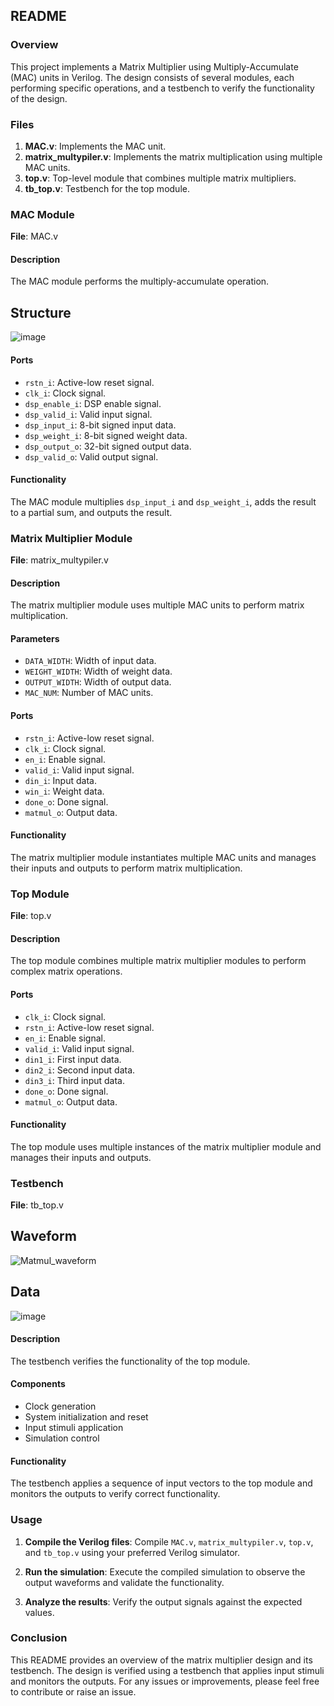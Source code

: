## README

### Overview

This project implements a Matrix Multiplier using Multiply-Accumulate (MAC) units in Verilog. The design consists of several modules, each performing specific operations, and a testbench to verify the functionality of the design.

### Files

1. **MAC.v**: Implements the MAC unit.
2. **matrix_multypiler.v**: Implements the matrix multiplication using multiple MAC units.
3. **top.v**: Top-level module that combines multiple matrix multipliers.
4. **tb_top.v**: Testbench for the top module.

### MAC Module

**File**: MAC.v

#### Description
The MAC module performs the multiply-accumulate operation.

## Structure
![image](https://github.com/foodinsect/Verilog-modules/assets/36304709/e9366373-f3f6-4b95-8112-bce49a34981d)  



#### Ports

- `rstn_i`: Active-low reset signal.
- `clk_i`: Clock signal.
- `dsp_enable_i`: DSP enable signal.
- `dsp_valid_i`: Valid input signal.
- `dsp_input_i`: 8-bit signed input data.
- `dsp_weight_i`: 8-bit signed weight data.
- `dsp_output_o`: 32-bit signed output data.
- `dsp_valid_o`: Valid output signal.

#### Functionality

The MAC module multiplies `dsp_input_i` and `dsp_weight_i`, adds the result to a partial sum, and outputs the result.

### Matrix Multiplier Module

**File**: matrix_multypiler.v

#### Description
The matrix multiplier module uses multiple MAC units to perform matrix multiplication.

#### Parameters

- `DATA_WIDTH`: Width of input data.
- `WEIGHT_WIDTH`: Width of weight data.
- `OUTPUT_WIDTH`: Width of output data.
- `MAC_NUM`: Number of MAC units.

#### Ports

- `rstn_i`: Active-low reset signal.
- `clk_i`: Clock signal.
- `en_i`: Enable signal.
- `valid_i`: Valid input signal.
- `din_i`: Input data.
- `win_i`: Weight data.
- `done_o`: Done signal.
- `matmul_o`: Output data.

#### Functionality

The matrix multiplier module instantiates multiple MAC units and manages their inputs and outputs to perform matrix multiplication.

### Top Module

**File**: top.v

#### Description
The top module combines multiple matrix multiplier modules to perform complex matrix operations.

#### Ports

- `clk_i`: Clock signal.
- `rstn_i`: Active-low reset signal.
- `en_i`: Enable signal.
- `valid_i`: Valid input signal.
- `din1_i`: First input data.
- `din2_i`: Second input data.
- `din3_i`: Third input data.
- `done_o`: Done signal.
- `matmul_o`: Output data.

#### Functionality

The top module uses multiple instances of the matrix multiplier module and manages their inputs and outputs.

### Testbench

**File**: tb_top.v

## Waveform  
![Matmul_waveform](https://github.com/foodinsect/Verilog-modules/assets/36304709/f1f0ac9f-6230-46eb-be52-e370c609e8d5)  


## Data
![image](https://github.com/foodinsect/Verilog-modules/assets/36304709/9ebe9661-c6db-4d5b-8858-34c25b652490)  



#### Description
The testbench verifies the functionality of the top module.

#### Components

- Clock generation
- System initialization and reset
- Input stimuli application
- Simulation control

#### Functionality

The testbench applies a sequence of input vectors to the top module and monitors the outputs to verify correct functionality.

### Usage

1. **Compile the Verilog files**:
   Compile `MAC.v`, `matrix_multypiler.v`, `top.v`, and `tb_top.v` using your preferred Verilog simulator.

2. **Run the simulation**:
   Execute the compiled simulation to observe the output waveforms and validate the functionality.

3. **Analyze the results**:
   Verify the output signals against the expected values.

### Conclusion

This README provides an overview of the matrix multiplier design and its testbench. The design is verified using a testbench that applies input stimuli and monitors the outputs. For any issues or improvements, please feel free to contribute or raise an issue.
